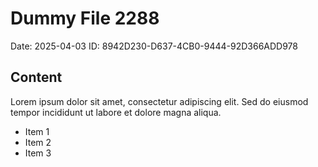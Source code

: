 # Dummy File 2288

Date: 2025-04-03
ID: 8942D230-D637-4CB0-9444-92D366ADD978

## Content

Lorem ipsum dolor sit amet, consectetur adipiscing elit.
Sed do eiusmod tempor incididunt ut labore et dolore magna aliqua.

* Item 1
* Item 2
* Item 3
